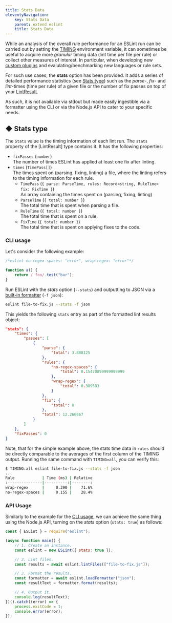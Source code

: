 ```yaml
---
title: Stats Data
eleventyNavigation:
    key: Stats Data
    parent: extend eslint
    title: Stats Data
---
```


While an analysis of the overall rule performance for an ESLint run can be carried out by setting the [TIMING](./custom-rules#profile_rule_performance) environment variable, it can sometimes be useful to acquire more *granular* timing data (lint time per file per rule) or collect other measures of interest. In particular, when developing new [custom plugins](./plugins) and evalulating/benchmarking new languages or rule sets.

For such use cases, the **stats** option has been provided. It adds a series of detailed performance statistics (see [Stats type](#-stats-type)) such as the *parse*-, *fix*- and *lint*-times (time per rule) of a given file or the number of fix passes on top of your [LintResult](../integrate/nodejs-api.md#-lintresult-type).

As such, it is not available via stdout but made easily ingestible via a formatter using the CLI or via the Node.js API to cater to your specific needs.

## ◆ Stats type

The `Stats` value is the timing information of each lint run. The `stats` property of the [LintResult] type contains it. It has the following properties:

* `fixPasses` (`number`)<br>
  The number of times ESLint has applied at least one fix after linting.
* `times` (`TimePass[]`)<br>
  The times spent on (parsing, fixing, linting) a file, where the linting refers to the timing information for each rule.
    * `TimePass` (`{ parse: ParseTime, rules: Record<string, RuleTime> fix: FixTime }`)<br>
    An array containing the times spent on (parsing, fixing, linting)
    * `ParseTime` (`{ total: number }`)<br>
      The total time that is spent when parsing a file.
    * `RuleTime` (`{ total: number }`)<br>
      The total time that is spent on a rule.
    * `FixTime` (`{ total: number }`)<br>
      The total time that is spent on applying fixes to the code.

### CLI usage

Let's consider the following example:

```js [file-to-fix.js]
/*eslint no-regex-spaces: "error", wrap-regex: "error"*/

function a() {
    return / foo/.test("bar");
}
```

Run ESLint with the *stats* option (`--stats`) and outputting to JSON via a [built-in formatter](../use/formatters/) (`-f json`):

```sh
eslint file-to-fix.js --stats -f json
```

This yields the following `stats` entry as part of the formatted lint results object:

```json
"stats": {
    "times": {
        "passes": [
            {
                "parse": {
                    "total": 3.888125
                },
                "rules": {
                    "no-regex-spaces": {
                        "total": 0.15470899999999999
                    },
                    "wrap-regex": {
                        "total": 0.389583
                    }
                },
                "fix": {
                    "total": 0
                },
                "total": 12.266667
            }
        ]
    },
    "fixPasses": 0
}
```

Note, that for the simple example above, the stats time data in `rules` should be directly comparable to the averages of the first column of the TIMING output. Running the same command with `TIMING=all`, you can verify this:

```bash
$ TIMING:all eslint file-to-fix.js --stats -f json
...
Rule            | Time (ms) | Relative
:---------------|----------:|--------:
wrap-regex      |     0.390 |    71.6%
no-regex-spaces |     0.155 |    28.4%
```

### API Usage

Similarly to the example for the [CLI usage](#cli-usage), we can achieve the same thing using the Node.js API, turning on the *stats* option (`stats: true`) as follows:

```js
const { ESLint } = require("eslint");

(async function main() {
    // 1. Create an instance.
    const eslint = new ESLint({ stats: true });

    // 2. Lint files.
    const results = await eslint.lintFiles(["file-to-fix.js"]);

    // 3. Format the results.
    const formatter = await eslint.loadFormatter("json");
    const resultText = formatter.format(results);

    // 4. Output it.
    console.log(resultText);
})().catch((error) => {
    process.exitCode = 1;
    console.error(error);
});
```

